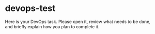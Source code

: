 # devops-test
Here is your DevOps task. Please open it, review what needs to be done, and briefly explain how you plan to complete it.

